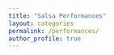 ```yaml
---
title: "Salsa Performances"
layout: categories
permalink: /performances/
author_profile: true
---
```

